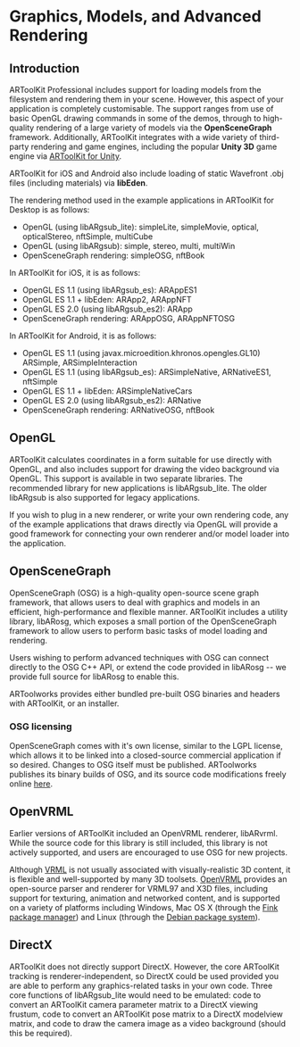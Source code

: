 # Graphics, Models, and Advanced Rendering

## Introduction
ARToolKit Professional includes support for loading models from the filesystem and rendering them in your scene. However, this aspect of your application is completely customisable. The support ranges from use of basic OpenGL drawing commands in some of the demos, through to high-quality rendering of a large variety of models via the **OpenSceneGraph** framework. Additionally, ARToolKit integrates with a wide variety of third-party rendering and game engines, including the popular **Unity 3D** game engine via [ARToolKit for Unity][1].

ARToolKit for iOS and Android also include loading of static Wavefront .obj files (including materials) via **libEden**.

The rendering method used in the example applications in ARToolKit for Desktop is as follows:

-   OpenGL (using libARgsub_lite): simpleLite, simpleMovie, optical, opticalStereo, nftSimple, multiCube
-   OpenGL (using libARgsub): simple, stereo, multi, multiWin
-   OpenSceneGraph rendering: simpleOSG, nftBook

In ARToolKit for iOS, it is as follows:

-   OpenGL ES 1.1 (using libARgsub_es): ARAppES1
-   OpenGL ES 1.1 + libEden: ARApp2, ARAppNFT
-   OpenGL ES 2.0 (using libARgsub_es2): ARApp
-   OpenSceneGraph rendering: ARAppOSG, ARAppNFTOSG

In ARToolKit for Android, it is as follows:

-   OpenGL ES 1.1 (using javax.microedition.khronos.opengles.GL10) ARSimple, ARSimpleInteraction
-   OpenGL ES 1.1 (using libARgsub_es): ARSimpleNative, ARNativeES1, nftSimple
-   OpenGL ES 1.1 + libEden: ARSimpleNativeCars
-   OpenGL ES 2.0 (using libARgsub_es2): ARNative
-   OpenSceneGraph rendering: ARNativeOSG, nftBook

## OpenGL

ARToolKit calculates coordinates in a form suitable for use directly with OpenGL, and also includes support for drawing the video background via OpenGL. This support is available in two separate libraries. The recommended library for new applications is libARgsub_lite. The older libARgsub is also supported for legacy applications.

If you wish to plug in a new renderer, or write your own rendering code, any of the example applications that draws directly via OpenGL will provide a good framework for connecting your own renderer and/or model loader into the application.

## OpenSceneGraph

OpenSceneGraph (OSG) is a high-quality open-source scene graph framework, that allows users to deal with graphics and models in an efficient, high-performance and flexible manner. ARToolKit includes a utility library, libARosg, which exposes a small portion of the OpenSceneGraph framework to allow users to perform basic tasks of model loading and rendering.

Users wishing to perform advanced techniques with OSG can connect directly to the OSG C++ API, or extend the code provided in libARosg -- we provide full source for libARosg to enable this.

ARToolworks provides either bundled pre-built OSG binaries and headers with ARToolKit, or an installer.

### OSG licensing

OpenSceneGraph comes with it's own license, similar to the LGPL license, which allows it to be linked into a closed-source commercial application if so desired. Changes to OSG itself must be published. ARToolworks publishes its binary builds of OSG, and its source code modifications freely online [here][2].

## OpenVRML

Earlier versions of ARToolKit included an OpenVRML renderer, libARvrml. While the source code for this library is still included, this library is not actively supported, and users are encouraged to use OSG for new projects.

Although [VRML][5] is not usually associated with visually-realistic 3D content, it is flexible and well-supported by many 3D toolsets. [OpenVRML][6] provides an open-source parser and renderer for VRML97 and X3D files, including support for texturing, animation and networked content, and is supported on a variety of platforms including Windows, Mac OS X (through the [Fink package manager][3]) and Linux (through the [Debian package system][4]).

## DirectX

ARToolKit does not directly support DirectX. However, the core ARToolKit tracking is renderer-independent, so DirectX could be used provided you are able to perform any graphics-related tasks in your own code. Three core functions of libARgsub_lite would need to be emulated: code to convert an ARToolKit camera parameter matrix to a DirectX viewing frustum, code to convert an ARToolKit pose matrix to a DirectX modelview matrix, and code to draw the camera image as a video background (should this be required).

[1]: /ARToolKit_for_Unity
[2]: http://www.artoolworks.com/dist/openscenegraph/
[3]: http://pdb.finkproject.org/pdb/search.php?summary=openvrml
[4]: http://packages.debian.org/src:openvrml
[5]: http://en.wikipedia.org/wiki/VRML
[6]: http://www.openvrml.org